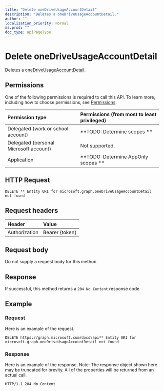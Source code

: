 ```yaml
---
title: "Delete oneDriveUsageAccountDetail"
description: "Deletes a oneDriveUsageAccountDetail."
author: ""
localization_priority: Normal
ms.prod: ""
doc_type: apiPageType
---
```


# Delete oneDriveUsageAccountDetail

Deletes a [oneDriveUsageAccountDetail](../resources/onedriveusageaccountdetail.md).

## Permissions
One of the following permissions is required to call this API. To learn more, including how to choose permissions, see [Permissions](/concepts/permissions-reference.md).

|Permission type|Permissions (from most to least privileged)|
|:---|:---|
|Delegated (work or school account)|**TODO: Determine scopes **|
|Delegated (personal Microsoft account)|Not supported.|
|Application|**TODO: Determine AppOnly scopes **|

## HTTP Request
<!-- {
  "blockType": "ignored"
}
-->
``` http
DELETE ** Entity URI for microsoft.graph.oneDriveUsageAccountDetail not found
```

## Request headers
|Header|Value|
|:---|:---|
|Authorization|Bearer {token}|

## Request body
Do not supply a request body for this method.

## Response
If successful, this method returns a `204 No Content` response code.

## Example

### Request
Here is an example of the request.
<!-- {
  "blockType": "request",
  "name": "delete_onedriveusageaccountdetail"
}
-->
``` http
DELETE https://graph.microsoft.com/docs\api** Entity URI for microsoft.graph.oneDriveUsageAccountDetail not found
```

### Response
Here is an example of the response. Note: The response object shown here may be truncated for brevity. All of the properties will be returned from an actual call.
<!-- {
  "blockType": "response",
  "truncated": true
}
-->
``` http
HTTP/1.1 204 No Content
```

